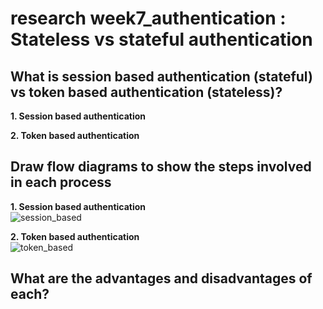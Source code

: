 # research week7_authentication : Stateless vs stateful authentication

## What is session based authentication (stateful) vs token based authentication (stateless)?
**1. Session based authentication**




**2. Token based authentication**




## Draw flow diagrams to show the steps involved in each process

**1. Session based authentication**\
![session_based](https://i.imgur.com/cGa7eQn.png)


**2. Token based authentication**\
![token_based](https://i.imgur.com/OCD5AJB.png)




## What are the advantages and disadvantages of each?
